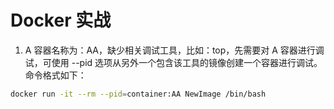 # Docker 实战

1. A 容器名称为：AA，缺少相关调试工具，比如：top，先需要对 A 容器进行调试，可使用 --pid 选项从另外一个包含该工具的镜像创建一个容器进行调试。命令格式如下：

```bash
docker run -it --rm --pid=container:AA NewImage /bin/bash
```
